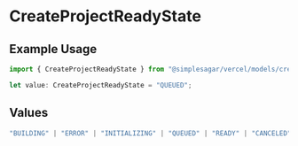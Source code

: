 # CreateProjectReadyState

## Example Usage

```typescript
import { CreateProjectReadyState } from "@simplesagar/vercel/models/createprojectop.js";

let value: CreateProjectReadyState = "QUEUED";
```

## Values

```typescript
"BUILDING" | "ERROR" | "INITIALIZING" | "QUEUED" | "READY" | "CANCELED"
```